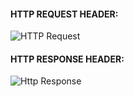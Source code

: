 #### HTTP REQUEST HEADER:

![HTTP Request](https://github.com/ab3lsec/eJPTv2CourseNotes/assets/87868050/bc3113d0-bdc9-4774-84ea-b05804f13f9f)


#### HTTP RESPONSE HEADER:

![Http Response](https://github.com/ab3lsec/eJPTv2CourseNotes/assets/87868050/6b49b33e-abf8-4e7e-9367-0b0bf0ca7837)


